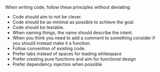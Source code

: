 When writing code, follow these principles without deviating:
* Code should aim to not be clever.
* Code should be as minimal as possible to achieve the goal.
* Code should be testable.
* When naming things, the name should describe the intent.
* When you think you need to add a comment to something consider if you should instead make it a function.
* Follow convention of existing code.
* Prefer tabs instead of spaces for leading whitespace
* Prefer creating pure functions and aim for functional design
* Prefer dependency injection when possible

